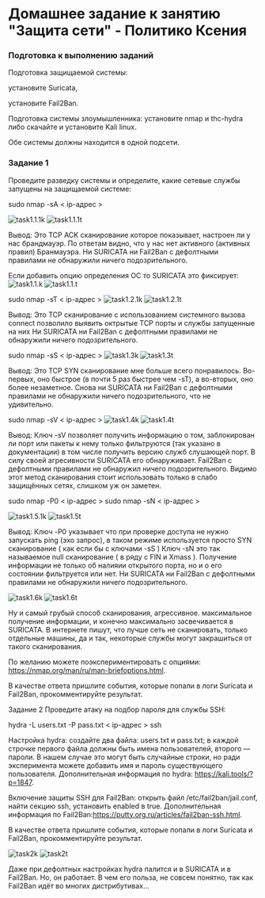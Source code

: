 # Домашнее задание к занятию "Защита сети" - Политико Ксения


### Подготовка к выполнению заданий

Подготовка защищаемой системы:

установите Suricata,

установите Fail2Ban.

Подготовка системы злоумышленника: установите nmap и thc-hydra либо скачайте и установите Kali linux.

Обе системы должны находится в одной подсети.

### Задание 1

Проведите разведку системы и определите, какие сетевые службы запущены на защищаемой системе:

sudo nmap -sA < ip-адрес >

![task1.1.1k](./img/task1.1.1k.png)
![task1.1.1t](./img/task1.1.1t.png)

Вывод: Это TCP ACK сканирование которое показывает, настроен ли у нас брандмауэр. По ответам видно, что у нас нет активного (активных правил) Бранмауэра.
Ни SURICATA ни Fail2Ban с дефолтными правилами не обнаружили ничего подозрительного. 

Если добавить опцию определения ОС то SURICATA это фиксирует:
![task1.1.k](./img/task1.1k.png)
![task1.1.t](./img/task1.1t.png)


sudo nmap -sT < ip-адрес >
![task1.2.1k](./img/task1.2.1k.png)
![task1.2.1t](./img/task1.2.1t.png)

Вывод: Это TCP сканирование с использованием системного вызова connect позволило выявить октрытые TCP порты и службы запущенные на них
Ни SURICATA ни Fail2Ban с дефолтными правилами не обнаружили ничего подозрительного. 


sudo nmap -sS < ip-адрес >
![task1.3k](./img/task1.3.1k.png)
![task1.3t](./img/task1.3.1t.png)

Вывод: Это TCP SYN сканирование мне больше всего понравилось. Во-первых, оно быстрое (в почти 5 раз быстрее чем -sT), а во-вторых, оно более незаметное. Снова ни SURICATA ни Fail2Ban с дефолтными правилами не обнаружили ничего подозрительного, что не удивительно. 


sudo nmap -sV < ip-адрес >
![task1.4k](./img/task1.4k.png)
![task1.4t](./img/task1.4t.png)

Вывод: Ключ -sV позволяет получить информацию о том, заблокирован ли порт или пакеты к нему только фильтруются (так указано в документации) в том числе получить версию служб слушающей порт. В силу своей агресивности SURICATA его обнаруживает. Fail2Ban с дефолтными правилами не обнаружил ничего подозрительного. 
Видимо этот метод сканирования стоит использовать только в слабо защищённых сетях, слишком уж он заметен.

sudo nmap -P0 < ip-адрес >
sudo nmap -sN < ip-адрес >

![task1.5.1k](./img/task1.5.1k.png)
![task1.5t](./img/task1.5t.png)

Вывод: Ключ -P0 указывает что при проверке доступа не нужно запускать ping (эхо запрос), в таком режиме используется просто SYN сканирование ( как если бы с ключами -sS )
Ключ -sN это так называемое null сканирование  ( в ряду с FIN и Xmass ). Получение информации не только об налияии открытого порта, но и о его состоянии фильтруется или нет.
 Ни SURICATA ни Fail2Ban с дефолтными правилами не обнаружили ничего подозрительного. 

![task1.6k](./img/task1.6k.png)
![task1.6t](./img/task1.6t.png)

Ну и самый грубый способ сканирования, агрессивное. максимальное получение информации, и конечно максимально засвечивается в SURICATA.
В интернете пишут, что лучше сеть не сканировать, только отдельные машины, да и так, некоторые службы могут закрашиться от такого сканирования.


По желанию можете поэкспериментировать с опциями: https://nmap.org/man/ru/man-briefoptions.html.

В качестве ответа пришлите события, которые попали в логи Suricata и Fail2Ban, прокомментируйте результат.

Задание 2
Проведите атаку на подбор пароля для службы SSH:

hydra -L users.txt -P pass.txt < ip-адрес > ssh

Настройка hydra:
создайте два файла: users.txt и pass.txt;
в каждой строчке первого файла должны быть имена пользователей, второго — пароли. В нашем случае это могут быть случайные строки, но ради эксперимента можете добавить имя и пароль существующего пользователя.
Дополнительная информация по hydra: https://kali.tools/?p=1847.

Включение защиты SSH для Fail2Ban:
открыть файл /etc/fail2ban/jail.conf,
найти секцию ssh,
установить enabled в true.
Дополнительная информация по Fail2Ban:https://putty.org.ru/articles/fail2ban-ssh.html.

В качестве ответа пришлите события, которые попали в логи Suricata и Fail2Ban, прокомментируйте результат.

![task2k](./img/task2k.png)
![task2t](./img/task2t.png)

Даже при дефолтных настройках hydra палится и в SURICATA и в Fail2Ban. Но, он работает. В чем его польза, не совсем понятно, так как Fail2Ban идёт во многих дистрибутивах...





